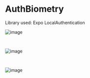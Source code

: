 # AuthBiometry

Library used:  Expo LocalAuthentication

![image](https://user-images.githubusercontent.com/56097879/225155925-2078571d-266d-4d9f-90d8-ecec312f4a3e.png)

<br>

![image](https://user-images.githubusercontent.com/56097879/225156010-82f34774-944d-426b-a716-e74d8c3b4674.png)

<br>

![image](https://user-images.githubusercontent.com/56097879/225156141-916d9a5a-8819-4bbd-99e4-d3b70bebf5aa.png)
